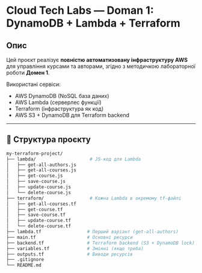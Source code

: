 # Cloud Tech Labs — Doman 1: DynamoDB + Lambda + Terraform

## Опис

Цей проєкт реалізує **повністю автоматизовану інфраструктуру AWS** для управління курсами та авторами, згідно з методичкою лабораторної роботи **Домен 1**.

Використані сервіси:

- AWS DynamoDB (NoSQL база даних)
- AWS Lambda (серверлес функції)
- Terraform (інфраструктура як код)
- AWS S3 + DynamoDB для Terraform backend

---

## 📂 Структура проєкту

```bash
my-terraform-project/
├── lambda/                    # JS-код для Lambda
│   ├── get-all-authors.js
│   ├── get-all-courses.js
│   ├── get-course.js
│   ├── save-course.js
│   ├── update-course.js
│   └── delete-course.js
├── terraform/                 # Кожна Lambda в окремому tf-файлі
│   ├── get-all-courses.tf
│   ├── get-course.tf
│   ├── save-course.tf
│   ├── update-course.tf
│   └── delete-course.tf
├── lambda.tf                 # Перший варіант (get-all-authors)
├── main.tf                   # Основні ресурси
├── backend.tf                # Terraform backend (S3 + DynamoDB lock)
├── variables.tf              # Змінні (якщо треба)
├── outputs.tf                # Виводи ресурсів
├── .gitignore
└── README.md
